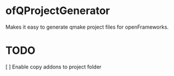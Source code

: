 # ofQProjectGenerator
Makes it easy to generate qmake project files for openFrameworks.

# TODO
[ ] Enable copy addons to project folder
